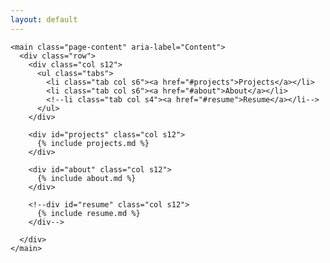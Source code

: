 ```yaml
---
layout: default
---
```

<!--div class="home">
</div-->

<div class="section">
  <div class="row container">

    <main class="page-content" aria-label="Content">
      <div class="row">
        <div class="col s12">
          <ul class="tabs">
            <li class="tab col s6"><a href="#projects">Projects</a></li>
            <li class="tab col s6"><a href="#about">About</a></li>
            <!--li class="tab col s4"><a href="#resume">Resume</a></li-->
          </ul>
        </div>

        <div id="projects" class="col s12">
          {% include projects.md %}
        </div>

        <div id="about" class="col s12">
          {% include about.md %}
        </div>

        <!--div id="resume" class="col s12">
          {% include resume.md %}
        </div-->

      </div>
    </main>


  </div>
</div>

<script>
$(document).ready(function(){
  var tab = location.pathname.replace("/", "")
  $('ul.tabs').tabs({
    onShow: function(el){
      var path = el[0].id;
      history.pushState({}, path, "/"+path);
    }
  }).tabs("select_tab", tab);
});
</script>

